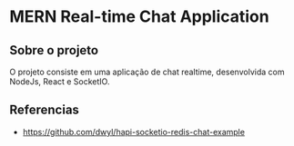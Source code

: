 # MERN Real-time Chat Application

## Sobre o projeto
O projeto consiste em uma aplicação de chat realtime, desenvolvida com NodeJs, React e SocketIO.

## Referencias
- https://github.com/dwyl/hapi-socketio-redis-chat-example
